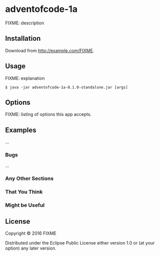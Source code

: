 # adventofcode-1a

FIXME: description

## Installation

Download from http://example.com/FIXME.

## Usage

FIXME: explanation

    $ java -jar adventofcode-1a-0.1.0-standalone.jar [args]

## Options

FIXME: listing of options this app accepts.

## Examples

...

### Bugs

...

### Any Other Sections
### That You Think
### Might be Useful

## License

Copyright © 2016 FIXME

Distributed under the Eclipse Public License either version 1.0 or (at
your option) any later version.
